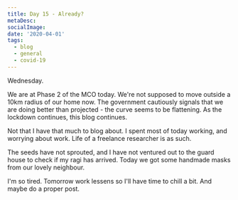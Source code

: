```yaml
---
title: Day 15 - Already?
metaDesc: 
socialImage: 
date: '2020-04-01'
tags:
  - blog
  - general
  - covid-19
---
```


Wednesday.

We are at Phase 2 of the MCO today. We're not supposed to move outside a 10km radius of our home now. The government cautiously signals that we are doing better than projected - the curve seems to be flattening. As the lockdown continues, this blog continues. 

Not that I have that much to blog about. I spent most of today working, and worrying about work. Life of a freelance researcher is as such. 

The seeds have not sprouted, and I have not ventured out to the guard house to check if my ragi has arrived. Today we got some handmade masks from our lovely neighbour. 

I'm so tired. Tomorrow work lessens so I'll have time to chill a bit. And maybe do a proper post. 